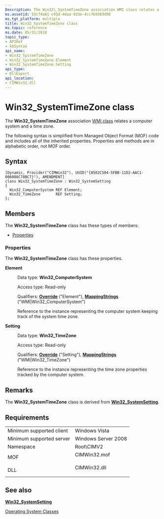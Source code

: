 ```yaml
---
Description: The Win32\_SystemTimeZone association WMI class relates a computer system and a time zone.
ms.assetid: 53c74a61-c91d-4daa-933e-4cc7b9583d98
ms.tgt_platform: multiple
title: Win32_SystemTimeZone class
ms.topic: reference
ms.date: 05/31/2018
topic_type: 
- APIRef
- kbSyntax
api_name: 
- Win32_SystemTimeZone
- Win32_SystemTimeZone.Element
- Win32_SystemTimeZone.Setting
api_type: 
- DllExport
api_location: 
- CIMWin32.dll
---
```


# Win32\_SystemTimeZone class

The **Win32\_SystemTimeZone** association [WMI class](https://msdn.microsoft.com/library/Aa393244(v=VS.85).aspx) relates a computer system and a time zone.

The following syntax is simplified from Managed Object Format (MOF) code and includes all of the inherited properties. Properties and methods are in alphabetic order, not MOF order.

## Syntax

``` syntax
[Dynamic, Provider("CIMWin32"), UUID("{8502C504-5FBB-11D2-AAC1-006008C78BC7}"), AMENDMENT]
class Win32_SystemTimeZone : Win32_SystemSetting
{
  Win32_ComputerSystem REF Element;
  Win32_TimeZone       REF Setting;
};
```

## Members

The **Win32\_SystemTimeZone** class has these types of members:

-   [Properties](#properties)

### Properties

The **Win32\_SystemTimeZone** class has these properties.

<dl> <dt>

**Element**
</dt> <dd> <dl> <dt>

Data type: **Win32\_ComputerSystem**
</dt> <dt>

Access type: Read-only
</dt> <dt>

Qualifiers: [**Override**](https://msdn.microsoft.com/library/Aa393650(v=VS.85).aspx) ("Element"), [**MappingStrings**](https://msdn.microsoft.com/library/Aa393650(v=VS.85).aspx) ("WMI\|Win32\_ComputerSystem")
</dt> </dl>

Reference to the instance representing the computer system keeping track of the system time zone.

</dd> <dt>

**Setting**
</dt> <dd> <dl> <dt>

Data type: **Win32\_TimeZone**
</dt> <dt>

Access type: Read-only
</dt> <dt>

Qualifiers: [**Override**](https://msdn.microsoft.com/library/Aa393650(v=VS.85).aspx) ("Setting"), [**MappingStrings**](https://msdn.microsoft.com/library/Aa393650(v=VS.85).aspx) ("WMI\|Win32\_TimeZone")
</dt> </dl>

Reference to the instance representing the time zone properties tracked by the computer system.

</dd> </dl>

## Remarks

The **Win32\_SystemTimeZone** class is derived from [**Win32\_SystemSetting**](win32-systemsetting.md).

## Requirements



|                                     |                                                                                         |
|-------------------------------------|-----------------------------------------------------------------------------------------|
| Minimum supported client<br/> | Windows Vista<br/>                                                                |
| Minimum supported server<br/> | Windows Server 2008<br/>                                                          |
| Namespace<br/>                | Root\\CIMV2<br/>                                                                  |
| MOF<br/>                      | <dl> <dt>CIMWin32.mof</dt> </dl> |
| DLL<br/>                      | <dl> <dt>CIMWin32.dll</dt> </dl> |



## See also

<dl> <dt>

[**Win32\_SystemSetting**](win32-systemsetting.md)
</dt> <dt>

[Operating System Classes](https://msdn.microsoft.com/library/Dn792258(v=VS.85).aspx)
</dt> </dl>

 

 




